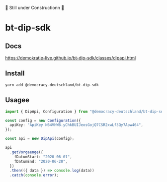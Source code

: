 🚧 Still under Constructionn 🚧

# bt-dip-sdk

## Docs

https://demokratie-live.github.io/bt-dip-sdk/classes/dipapi.html

## Install

```
yarn add @democracy-deutschland/bt-dip-sdk
```

## Usagee

```ts
import { DipApi, Configuration } from "@democracy-deutschland/bt-dip-sdk";

const config = new Configuration({
  apiKey: "ApiKey N64VhW8.yChkBUIJeosGojQ7CSR2xwLf3Qy7Apw464",
});

const api = new DipApi(config);

api
  .getVorgaenge({
    fDatumStart: "2020-06-01",
    fDatumEnd: "2020-06-20",
  })
  .then(({ data }) => console.log(data))
  .catch(console.error);
```
